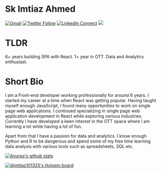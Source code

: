 # Sk Imtiaz Ahmed

[![Gmail](https://img.shields.io/badge/%20-Send%20Mail-black?color=14171A&labelColor=ef5350&logo=gmail&logoColor=ffffff)](mailto:imtiaz101235@gmail.com?subject=From%20GitHub&body=Hi,%20there.%20Found%20you%20from%20GitHub.)
[![Twitter Follow](https://img.shields.io/badge/dynamic/json.svg?color=14171A&labelColor=37474f&logo=twitter&logoColor=4fc3f7&label=&query=%24[0].followers_count&url=https%3A%2F%2Fcdn.syndication.twimg.com%2Fwidgets%2Ffollowbutton%2Finfo.json%3Fscreen_names%3Dimtiaz101325&suffix=%20Followers)](https://twitter.com/imtiaz101325)
[![LinkedIn Connect](https://img.shields.io/badge/%20-Connect-black?color=14171A&labelColor=212121&logo=linkedin&logoColor=ffffff)](https://www.linkedin.com/in/imtiaz101325/)
![](https://komarev.com/ghpvc/?username=imtiaz101325&color=red)

# TLDR
6+ years building SPA with React. 1+ year in OTT. Data and Analytics enthusiast.

# Short Bio
I am a Front-end developer working professionally for around 6 years. I started my career at a time when React was getting popular. Having taught myself enough JavaScript, I found many opportunities to work on single page web applications. I continued specializing in single page web application development in React while exploring various industries. Currently I have developed a keen interest in the OTT space where I am learning a lot while having a lot of fun.

Apart from that I have a passion for data and analytics. I know enough Python and R to be dangerous and spend some of my free time learning data analysis with various tools such as spreadsheets, SQL etc.

[![Anurag's github stats](https://github-readme-stats.vercel.app/api?username=imtiaz101325&count_private=true&show_icons=true&theme=tokyonight)](https://github.com/anuraghazra/github-readme-stats)

[![@imtiaz101325's Holopin board](https://holopin.io/api/user/board?user=imtiaz101325)](https://holopin.io/@imtiaz101325)
